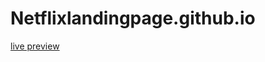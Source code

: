 # Netflixlandingpage.github.io
[live preview](https://rushikesh109.github.io/Netflixlandingpage.github.io/)
